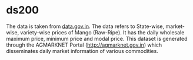 # ds200
The data is taken from [data.gov.in](https://data.gov.in/resources/variety-wise-daily-market-prices-mango-raw-ripe-2019).
The data refers to State-wise, market-wise, variety-wise prices of Mango (Raw-Ripe). It has the daily wholesale maximum price, minimum price and modal price. This dataset is generated through the AGMARKNET Portal (http://agmarknet.gov.in) which disseminates daily market information of various commodities.
